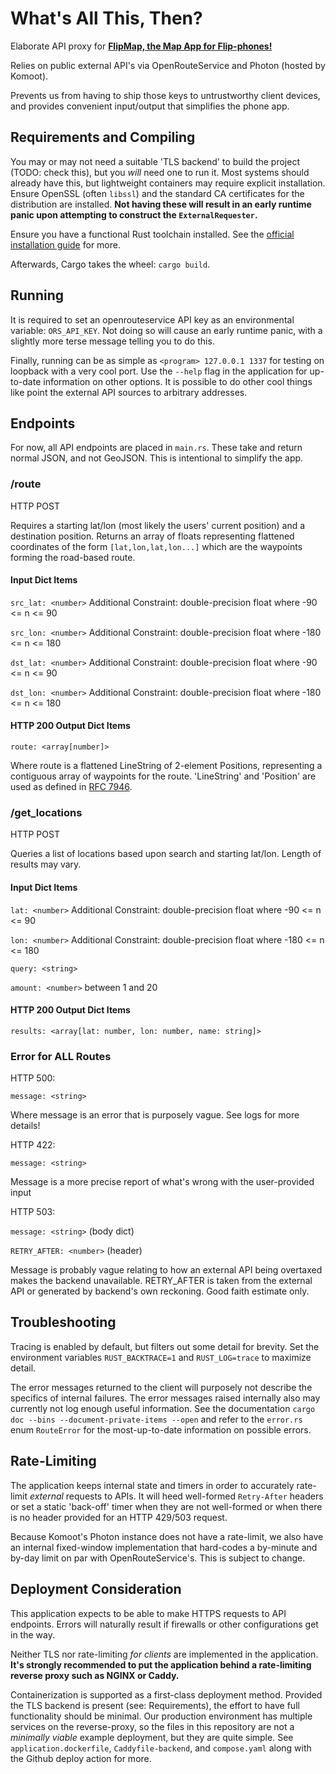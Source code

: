 # What's All This, Then?

Elaborate API proxy for [**FlipMap, the Map App for Flip-phones!**](https://anticomputer.club/)

Relies on public external API's via OpenRouteService and Photon (hosted by Komoot).

Prevents us from having to ship those keys to untrustworthy client devices, and provides convenient input/output that simplifies the phone app.

## Requirements and Compiling

You may or may not need a suitable 'TLS backend' to build the project (TODO: check this), but you _will_ need one to run it. Most systems should already have this, but lightweight containers may require explicit installation. Ensure OpenSSL (often `libssl`) and the standard CA certificates for the distribution are installed. **Not having these will result in an early runtime panic upon attempting to construct the `ExternalRequester`.**

Ensure you have a functional Rust toolchain installed. See the [official installation guide](https://www.rust-lang.org/tools/install) for more.

Afterwards, Cargo takes the wheel: `cargo build`.

## Running

It is required to set an openrouteservice API key as an environmental variable: `ORS_API_KEY`. Not doing so will cause an early runtime panic, with a slightly more terse message telling you to do this.

Finally, running can be as simple as `<program> 127.0.0.1 1337` for testing on loopback with a very cool port. Use the `--help` flag in the application for up-to-date information on other options. It is possible to do other cool things like point the external API sources to arbitrary addresses.

## Endpoints

For now, all API endpoints are placed in `main.rs`. These take and return normal JSON, and not GeoJSON. This is intentional to simplify the app.

### /route

HTTP POST

Requires a starting lat/lon (most likely the users' current position) and a destination position. Returns an array of floats representing flattened coordinates of the form `[lat,lon,lat,lon...]` which are the waypoints forming the road-based route.

#### Input Dict Items

`src_lat: <number>` Additional Constraint: double-precision float where -90 <= n <= 90

`src_lon: <number>` Additional Constraint: double-precision float where -180 <= n <= 180

`dst_lat: <number>` Additional Constraint: double-precision float where -90 <= n <= 90

`dst_lon: <number>` Additional Constraint: double-precision float where -180 <= n <= 180

#### HTTP 200 Output Dict Items

`route: <array[number]>`

Where route is a flattened LineString of 2-element Positions, representing a contiguous array of waypoints for the route. 'LineString' and 'Position' are used as defined in [RFC 7946](https://datatracker.ietf.org/doc/html/rfc7946).

### /get_locations

HTTP POST

Queries a list of locations based upon search and starting lat/lon. Length of results may vary.

#### Input Dict Items

`lat: <number>` Additional Constraint: double-precision float where -90 <= n <= 90

`lon: <number>` Additional Constraint: double-precision float where -180 <= n <= 180

`query: <string>`

`amount: <number>` between 1 and 20

#### HTTP 200 Output Dict Items

`results: <array[lat: number, lon: number, name: string]>`

### Error for ALL Routes

HTTP 500:

`message: <string>`

Where message is an error that is purposely vague. See logs for more details!

HTTP 422:

`message: <string>`

Message is a more precise report of what's wrong with the user-provided input

HTTP 503:

`message: <string>` (body dict)

`RETRY_AFTER: <number>` (header)

Message is probably vague relating to how an external API being overtaxed makes the backend unavailable.
RETRY_AFTER is taken from the external API or generated by backend's own reckoning. Good faith estimate only.

## Troubleshooting

Tracing is enabled by default, but filters out some detail for brevity. Set the environment variables `RUST_BACKTRACE=1` and `RUST_LOG=trace` to maximize detail.

The error messages returned to the client will purposely not describe the specifics of internal failures. The error messages raised internally also may currently not log enough useful information. See the documentation `cargo doc --bins --document-private-items --open`
and refer to the `error.rs` enum `RouteError` for the most-up-to-date information on possible errors.

## Rate-Limiting

The application keeps internal state and timers in order to accurately rate-limit _external_ requests to APIs. It will heed well-formed `Retry-After` headers or set a static 'back-off' timer when they are not well-formed or when there is no header provided for an HTTP 429/503 request.

Because Komoot's Photon instance does not have a rate-limit, we also have an internal fixed-window implementation that hard-codes a by-minute and by-day limit on par with OpenRouteService's. This is subject to change.

## Deployment Consideration

This application expects to be able to make HTTPS requests to API endpoints. Errors will naturally result if firewalls or other configurations get in the way.

Neither TLS nor rate-limiting _for clients_ are implemented in the application. **It's strongly recommended to put the application behind a rate-limiting reverse proxy such as NGINX or Caddy.**

Containerization is supported as a first-class deployment method. Provided the TLS backend is present (see: Requirements), the effort to have full functionality should be minimal. Our production environment has multiple services on the reverse-proxy, so the files in this repository are not a _minimally viable_ example deployment, but they are quite simple. See `application.dockerfile`, `Caddyfile-backend`, and `compose.yaml` along with the Github deploy action for more.
